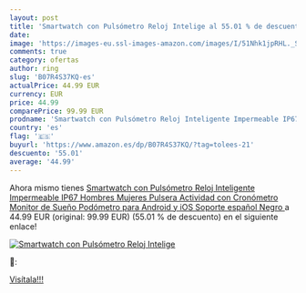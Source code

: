 ```yaml
---
layout: post
title: 'Smartwatch con Pulsómetro Reloj Intelige al 55.01 % de descuento'
date: 
image: 'https://images-eu.ssl-images-amazon.com/images/I/51Nhk1jpRHL._SL200_.jpg'
comments: true
category: ofertas
author: ring
slug: 'B07R4S37KQ-es'
actualPrice: 44.99 EUR
currency: EUR
price: 44.99
comparePrice: 99.99 EUR
prodname: 'Smartwatch con Pulsómetro Reloj Inteligente Impermeable IP67 Hombres Mujeres Pulsera Actividad con Cronómetro  Monitor de Sueño Podómetro  para Android y iOS  Soporte español  Negro '
country: 'es'
flag: '🇪🇸'
buyurl: 'https://www.amazon.es/dp/B07R4S37KQ/?tag=tolees-21'
descuento: '55.01'
average: '44.99'
---
```


Ahora mismo tienes [Smartwatch con Pulsómetro Reloj Inteligente Impermeable IP67 Hombres Mujeres Pulsera Actividad con Cronómetro  Monitor de Sueño Podómetro  para Android y iOS  Soporte español  Negro ](https://www.amazon.es/dp/B07R4S37KQ/?tag=tolees-21) a 44.99 EUR (original: 99.99 EUR) (55.01 %  de descuento) en el siguiente enlace!

[![Smartwatch con Pulsómetro Reloj Intelige](https://images-eu.ssl-images-amazon.com/images/I/51Nhk1jpRHL._SL200_.jpg)](https://www.amazon.es/dp/B07R4S37KQ/?tag=tolees-21)

🔎:


[Visítala!!!](https://www.amazon.es/dp/B07R4S37KQ/?tag=tolees-21)
